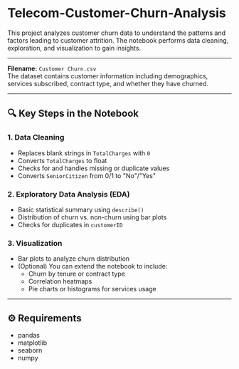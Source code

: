 # Telecom-Customer-Churn-Analysis

This project analyzes customer churn data to understand the patterns and factors leading to customer attrition. The notebook performs data cleaning, exploration, and visualization to gain insights.

---
**Filename:** `Customer Churn.csv`  
The dataset contains customer information including demographics, services subscribed, contract type, and whether they have churned.

---

## 🔍 Key Steps in the Notebook

### 1. Data Cleaning
- Replaces blank strings in `TotalCharges` with `0`
- Converts `TotalCharges` to float
- Checks for and handles missing or duplicate values
- Converts `SeniorCitizen` from 0/1 to "No"/"Yes"

### 2. Exploratory Data Analysis (EDA)
- Basic statistical summary using `describe()`
- Distribution of churn vs. non-churn using bar plots
- Checks for duplicates in `customerID`

### 3. Visualization
- Bar plots to analyze churn distribution
- (Optional) You can extend the notebook to include:
  - Churn by tenure or contract type
  - Correlation heatmaps
  - Pie charts or histograms for services usage

---

## ⚙️ Requirements

- pandas
- matplotlib
- seaborn
- numpy
